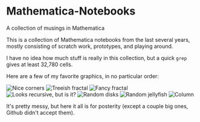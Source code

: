 # Mathematica-Notebooks
A collection of musings in Mathematica

This is a collection of Mathematica notebooks from the last several years, 
mostly consisting of scratch work, prototypes, and playing around.

I have no idea how much stuff is really in this collection, but a quick `grep` 
gives at least 32,780 cells.

Here are a few of my favorite graphics, in no particular order:

![](http://imgur.com/1HbylJK "Nice corners")
![](http://imgur.com/Jo65wD9 "Treeish fractal")
![](http://imgur.com/MvHiQIH "Fancy fractal")
![](http://imgur.com/4YOPNcV "Looks recursive, but is it?")
![](http://imgur.com/8J64LJf "Random disks")
![](http://imgur.com/xTof1ud "Random jellyfish")
![](http://imgur.com/q7LHEwk "Column")

It's pretty messy, but here it all is for posterity (except a couple big ones, Github didn't accept them).
